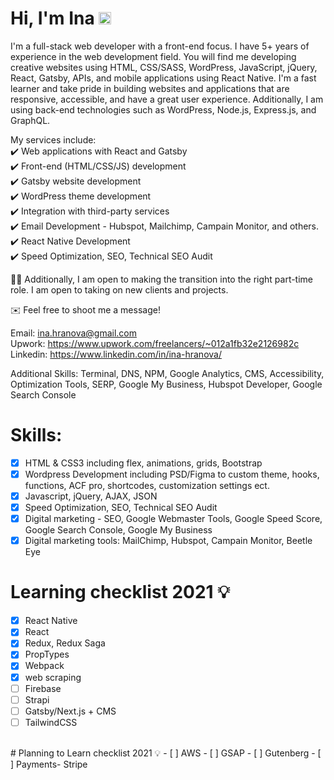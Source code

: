 # Hi, I'm Ina <img class="emoji" alt="wave" height="20" width="20" src="https://github.githubassets.com/images/icons/emoji/unicode/1f44b.png">
I'm a full-stack web developer with a front-end focus. I have 5+ years of experience in the web development field. You will find me developing creative websites using HTML, CSS/SASS, WordPress, JavaScript, jQuery, React, Gatsby, APIs, and mobile applications using React Native. I'm a fast learner and take pride in building websites and applications that are responsive, accessible, and have a great user experience. Additionally, I am using back-end technologies such as WordPress, Node.js, Express.js, and GraphQL.<br/>


My services include:<br/>
✔️ Web applications with React and Gatsby<br/>
✔️ Front-end (HTML/CSS/JS) development<br/>
✔️ Gatsby website development<br/>
✔️ WordPress theme development<br/>
✔️ Integration with third-party services<br/>
✔️ Email Development - Hubspot, Mailchimp, Campain Monitor, and others.<br/>
✔️ React Native Development<br/>
✔️ Speed Optimization, SEO, Technical SEO Audit<br/>

👩‍💻 Additionally, I am open to making the transition into the right part-time role. I am open to taking on new clients and projects.<br/>

✉️ Feel free to shoot me a message!<br/>

Email: <a href = "mailto:ina.hranova@gmail.com">ina.hranova@gmail.com</a><br/>
Upwork: https://www.upwork.com/freelancers/~012a1fb32e2126982c <br/>
Linkedin: https://www.linkedin.com/in/ina-hranova/

Additional Skills: Terminal, DNS, NPM, Google Analytics, CMS, Accessibility, Optimization Tools, SERP, Google My Business, Hubspot Developer, Google Search Console

# Skills:
- [x] HTML & CSS3 including flex, animations, grids, Bootstrap
- [x] Wordpress Development including PSD/Figma to custom theme, hooks, functions, ACF pro, shortcodes, customization settings ect.
- [x] Javascript, jQuery, AJAX, JSON 
- [x] Speed Optimization, SEO, Technical SEO Audit
- [x] Digital marketing - SEO, Google Webmaster Tools, Google Speed Score, Google Search Console, Google My Business
- [x] Digital marketing tools: MailChimp, Hubspot, Campain Monitor, Beetle Eye 

# Learning checklist 2021 💡

- [x] React Native
- [x] React
- [x] Redux, Redux Saga
- [x] PropTypes
- [x] Webpack
- [x] web scraping
- [ ] Firebase
- [ ] Strapi
- [ ] Gatsby/Next.js + CMS
- [ ] TailwindCSS 
<br/> 
# Planning to Learn checklist 2021 💡
- [ ] AWS
- [ ] GSAP
- [ ] Gutenberg
- [ ] Payments- Stripe


